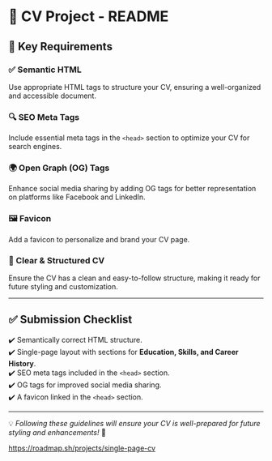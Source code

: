 # 📄 CV Project - README

## 📌 Key Requirements

### ✅ Semantic HTML
Use appropriate HTML tags to structure your CV, ensuring a well-organized and accessible document.

### 🔍 SEO Meta Tags
Include essential meta tags in the `<head>` section to optimize your CV for search engines.

### 🌍 Open Graph (OG) Tags
Enhance social media sharing by adding OG tags for better representation on platforms like Facebook and LinkedIn.

### 🖼️ Favicon
Add a favicon to personalize and brand your CV page.

### 🎯 Clear & Structured CV
Ensure the CV has a clean and easy-to-follow structure, making it ready for future styling and customization.

---

## ✅ Submission Checklist
✔️ Semantically correct HTML structure.  
✔️ Single-page layout with sections for **Education, Skills, and Career History**.  
✔️ SEO meta tags included in the `<head>` section.  
✔️ OG tags for improved social media sharing.  
✔️ A favicon linked in the `<head>` section.  

---

💡 *Following these guidelines will ensure your CV is well-prepared for future styling and enhancements!* 🚀

https://roadmap.sh/projects/single-page-cv
